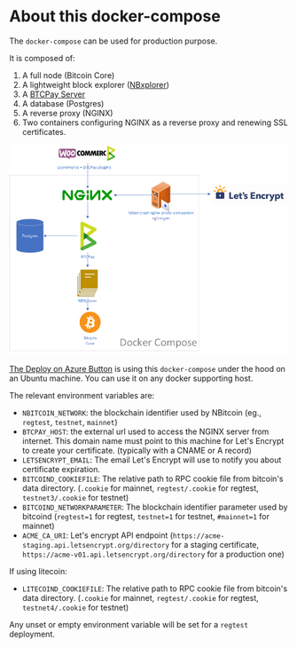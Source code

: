 # About this docker-compose

The `docker-compose` can be used for production purpose.

It is composed of:

1. A full node (Bitcoin Core)
2. A lightweight block explorer ([NBxplorer](https://github.com/dgarage/NBXplorer))
3. A [BTCPay Server](https://github.com/btcpayserver/btcpayserver)
4. A database (Postgres)
5. A reverse proxy (NGINX)
6. Two containers configuring NGINX as a reverse proxy and renewing SSL certificates.

![Architecture](Production.png)

[The Deploy on Azure Button](https://github.com/btcpayserver/btcpayserver-azure) is using this `docker-compose` under the hood on an Ubuntu machine. You can use it on any docker supporting host.

The relevant environment variables are:

* `NBITCOIN_NETWORK`: the blockchain identifier used by NBitcoin (eg., `regtest`, `testnet`, `mainnet`)
* `BTCPAY_HOST`: the external url used to access the NGINX server from internet. This domain name must point to this machine for Let's Encrypt to create your certificate. (typically with a CNAME or A record)
* `LETSENCRYPT_EMAIL`: The email Let's Encrypt will use to notify you about certificate expiration.
* `BITCOIND_COOKIEFILE`: The relative path to RPC cookie file from bitcoin's data directory. (`.cookie` for mainnet, `regtest/.cookie` for regtest, `testnet3/.cookie` for testnet)
* `BITCOIND_NETWORKPARAMETER`: The blockchain identifier parameter used by bitcoind (`regtest=1` for regtest, `testnet=1` for testnet, `#mainnet=1` for mainnet)
* `ACME_CA_URI`: Let's encrypt API endpoint (`https://acme-staging.api.letsencrypt.org/directory` for a staging certificate, `https://acme-v01.api.letsencrypt.org/directory` for a production one)

If using litecoin:

* `LITECOIND_COOKIEFILE`: The relative path to RPC cookie file from bitcoin's data directory. (`.cookie` for mainnet, `regtest/.cookie` for regtest, `testnet4/.cookie` for testnet)

Any unset or empty environment variable will be set for a `regtest` deployment.
